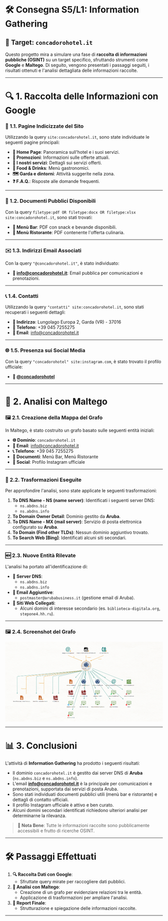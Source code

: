 # 🛠️ Consegna S5/L1: Information Gathering

## 🎯 **Target:** `concadorohotel.it`

Questo progetto mira a simulare una fase di **raccolta di informazioni pubbliche (OSINT)** su un target specifico, sfruttando strumenti come **Google** e **Maltego**. Di seguito, vengono presentati i passaggi seguiti, i risultati ottenuti e l'analisi dettagliata delle informazioni raccolte.

---

# 🔍 **1. Raccolta delle Informazioni con Google**

### 📑 1.1. Pagine Indicizzate del Sito
Utilizzando la query `site:concadorohotel.it`, sono state individuate le seguenti pagine principali:
- **🏨 Home Page**: Panoramica sull'hotel e i suoi servizi.
- **🎉 Promozioni**: Informazioni sulle offerte attuali.
- **🔧 I nostri servizi**: Dettagli sui servizi offerti.
- **🍴 Food & Drinks**: Menù gastronomici.
- **🗺️ Garda e dintorni**: Attività suggerite nella zona.
- **❓ F.A.Q.**: Risposte alle domande frequenti.

---

### 📄 1.2. Documenti Pubblici Disponibili
Con la query `filetype:pdf OR filetype:docx OR filetype:xlsx site:concadorohotel.it`, sono stati trovati:
- **📜 Menù Bar**: PDF con snack e bevande disponibili.
- **📜 Menù Ristorante**: PDF contenente l'offerta culinaria.

---

### ✉️ 1.3. Indirizzi Email Associati
Con la query `"@concadorohotel.it"`, è stato individuato:
- **📧 info@concadorohotel.it**: Email pubblica per comunicazioni e prenotazioni.

---

### 📞 1.4. Contatti
Utilizzando la query `"contatti" site:concadorohotel.it`, sono stati recuperati i seguenti dettagli:
- **📍 Indirizzo**: Lungolago Europa 2, Garda (VR) - 37016  
- **📱 Telefono**: +39 045 7255275  
- **📧 Email**: info@concadorohotel.it  

---

### 🌐 1.5. Presenza sui Social Media
Con la query `"concadorohotel" site:instagram.com`, è stato trovato il profilo ufficiale:
- **📸 [@concadorohotel](https://www.instagram.com/hotel_ristorante_conca_doro/)**

---

# 🧩 **2. Analisi con Maltego**

### 🖼️ 2.1. Creazione della Mappa del Grafo
In Maltego, è stato costruito un grafo basato sulle seguenti entità iniziali:
- **🌐 Dominio**: `concadorohotel.it`
- **📧 Email**: info@concadorohotel.it
- **📞 Telefono**: +39 045 7255275
- **📄 Documenti**: Menù Bar, Menù Ristorante
- **📸 Social**: Profilo Instagram ufficiale

---

### 🔄 2.2. Trasformazioni Eseguite
Per approfondire l'analisi, sono state applicate le seguenti trasformazioni:
1. **To DNS Name - NS (name server)**: Identificati i seguenti server DNS:
   - `ns.abdns.biz`
   - `ns.abdns.info`
2. **To Domain Owner Detail**: Dominio gestito da **Aruba**.
3. **To DNS Name - MX (mail server)**: Servizio di posta elettronica configurato su **Aruba**.
4. **To Domain (Find other TLDs)**: Nessun dominio aggiuntivo trovato.
5. **To Search Web [Bing]**: Identificati alcuni siti secondari.

---

### 🆕 2.3. Nuove Entità Rilevate
L'analisi ha portato all'identificazione di:
- **🔧 Server DNS**:
  - `ns.abdns.biz`
  - `ns.abdns.info`
- **📧 Email Aggiuntive**:
  - `postmaster@arubabusiness.it` (gestione email di Aruba).
- **🔗 Siti Web Collegati**:
  - Alcuni domini di interesse secondario (es. `biblioteca-digitala.org`, `stepone4.hh.ru`).

---

### 🖼️ 2.4. Screenshot del Grafo
![Screenshot del Grafo](./ScreenshotGraph.png "Graph tree concadorohotel.it")

---

# 📊 **3. Conclusioni**

L'attività di **Information Gathering** ha prodotto i seguenti risultati:
- Il dominio `concadorohotel.it` è gestito dai server DNS di **Aruba** (`ns.abdns.biz` e `ns.abdns.info`).
- L'email **info@concadorohotel.it** è la principale per comunicazioni e prenotazioni, supportata dai servizi di posta Aruba.
- Sono stati individuati documenti pubblici utili (menù bar e ristorante) e dettagli di contatto ufficiali.
- Il profilo Instagram ufficiale è attivo e ben curato.
- Alcuni domini secondari identificati richiedono ulteriori analisi per determinarne la rilevanza.

> **📌 Nota Bene**: Tutte le informazioni raccolte sono pubblicamente accessibili e frutto di ricerche OSINT.

---

# 🛠️ **Passaggi Effettuati**
1. **🔍 Raccolta Dati con Google**:
   - Sfruttate query mirate per raccogliere dati pubblici.
2. **🧩 Analisi con Maltego**:
   - Creazione di un grafo per evidenziare relazioni tra le entità.
   - Applicazione di trasformazioni per ampliare l'analisi.
3. **📖 Report Finale**:
   - Strutturazione e spiegazione delle informazioni raccolte.

---
